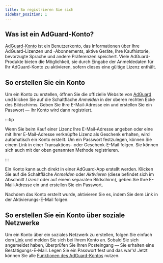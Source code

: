 ```yaml
---
title: So registrieren Sie sich
sidebar_position: 1
---
```


## Was ist ein AdGuard-Konto?

[AdGuard-Konto](https://my.adguard.com/) ist ein Benutzerkonto, das Informationen über Ihre AdGuard-Lizenzen und -Abonnements, aktive Geräte, Ihre Kaufhistorie, bevorzugte Sprache und andere Präferenzen speichert. Viele AdGuard-Produkte bieten die Möglichkeit, sie durch Eingabe der Anmeldedaten für Ihr AdGuard-Konto zu aktivieren, sofern dieses eine gültige Lizenz enthält.

## So erstellen Sie ein Konto

Um ein Konto zu erstellen, öffnen Sie die offizielle Website von [AdGuard](https://adguard.com/welcome.html) und klicken Sie auf die Schaltfläche *Anmelden* in der oberen rechten Ecke des Bildschirms. Geben Sie Ihre E-Mail-Adresse ein und erstellen Sie ein Passwort — Ihr Konto wird dann registriert.

:::tip

Wenn Sie beim Kauf einer Lizenz Ihre E-Mail-Adresse angeben oder eine mit Ihrer E-Mail-Adresse verknüpfte Lizenz als Geschenk erhalten, wird automatisch ein Konto erstellt. Um ein Passwort festzulegen, können Sie einem Link in einer Transaktions- oder Geschenk-E-Mail folgen. Sie können sich auch mit der oben genannten Methode registrieren.

:::

Ein Konto kann auch direkt in einer AdGuard-App erstellt werden. Klicken Sie auf die Schaltfläche *Anmelden* oder *Aktivieren* (diese befindet sich im Abschnitt *Lizenz* oder auf einem separaten Bildschirm), geben Sie Ihre E-Mail-Adresse ein und erstellen Sie ein Passwort.

Nachdem das Konto erstellt wurde, aktivieren Sie es, indem Sie dem Link in der Aktivierungs-E-Mail folgen.

## So erstellen Sie ein Konto über soziale Netzwerke

Um ein Konto über ein soziales Netzwerk zu erstellen, folgen Sie einfach dem [Link](https://auth.adguard.com/login.html) und melden Sie sich bei Ihrem Konto an. Sobald Sie sich angemeldet haben, überprüfen Sie Ihren Posteingang — Sie erhalten eine Bestätigungs-E-Mail. Legen Sie ein Passwort fest und das war's! Jetzt können Sie alle [Funktionen des AdGuard-Kontos](https://adguard.com/kb/general/account/features/) nutzen.
